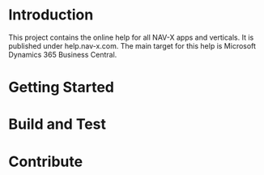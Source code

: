 # Introduction 
This project contains the online help for all NAV-X apps and verticals. It is published under help.nav-x.com. The main target for this help is Microsoft Dynamics 365 Business Central.

# Getting Started


# Build and Test


# Contribute
